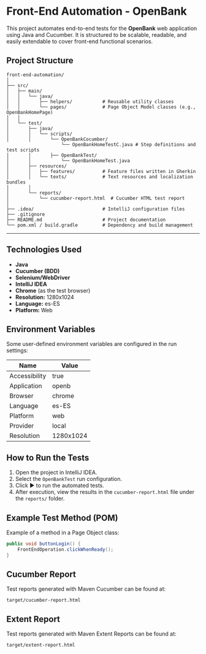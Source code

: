 # Front-End Automation - OpenBank

This project automates end-to-end tests for the **OpenBank** web application using Java and Cucumber. It is structured to be scalable, readable, and easily extendable to cover front-end functional scenarios.

##  Project Structure

```plaintext
front-end-automation/
│
├── src/
│   ├── main/
│   │   └── java/
│   │       ├── helpers/           # Reusable utility classes
│   │       └── pages/             # Page Object Model classes (e.g., OpenBankHomePage)
│   │
│   └── test/
│       ├── java/
│       │   └── scripts/           
│       │       └── OpenBankCocumber/
                    └── OpenBankHomeTestC.java # Step definitions and test scripts
│       │       ├── OpenBankTest/         
│       │           └── OpenBankHomeTest.java    
│       ├── resources/
│       │   ├── features/          # Feature files written in Gherkin 
│       │   └── texts/             # Text resources and localization bundles
│       │
│       └── reports/
│           └── cucumber-report.html  # Cucumber HTML test report
│
├── .idea/                         # IntelliJ configuration files
├── .gitignore
├── README.md                      # Project documentation
└── pom.xml / build.gradle         # Dependency and build management

```

---


## Technologies Used

- **Java**
- **Cucumber (BDD)**
- **Selenium/WebDriver**
- **IntelliJ IDEA**
- **Chrome** (as the test browser)
- **Resolution:** 1280x1024
- **Language:** es-ES
- **Platform:** Web



## Environment Variables

Some user-defined environment variables are configured in the run settings:

| Name         | Value     |
|--------------|-----------|
| Accessibility| true      |
| Application  | openb     |
| Browser      | chrome    |
| Language     | es-ES     |
| Platform     | web       |
| Provider     | local     |
| Resolution   | 1280x1024 |

## How to Run the Tests

1. Open the project in IntelliJ IDEA.
2. Select the `OpenBankTest` run configuration.
3. Click ▶️ to run the automated tests.
4. After execution, view the results in the `cucumber-report.html` file under the `reports/` folder.

## Example Test Method (POM)

Example of a method in a Page Object class:

```java
public void buttonLogin() {
    FrontEndOperation.clickWhenReady();
}
```

## Cucumber Report

Test reports generated with Maven Cucumber can be found at:

```plaintext
target/cucumber-report.html
```

## Extent Report

Test reports generated with Maven Extent Reports can be found at:

```plaintext
target/extent-report.html
```


